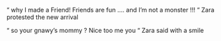 “ why I made a Friend! Friends are fun .... and I’m not a monster !!! “ Zara protested the new arrival  

“ so your gnawy’s mommy ? Nice too me you “ Zara said with a smile